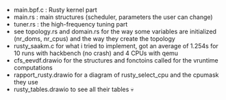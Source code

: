- main.bpf.c : Rusty kernel part
- main.rs : main structures (scheduler, parameters the user can change)
- tuner.rs : the high-frequency tuning part
- see topology.rs and domain.rs for the way some variables are initialized (nr_doms, nr_cpus) and the way they create the topology
- rusty_saakm.c for what i tried to implement, got an average of 1.254s for 10 runs with hackbench (no crash) and 4 CPUs with qemu
- cfs_eevdf.drawio for the structures and fonctoins called for the vruntime computations
- rapport_rusty.drawio for a diagram of rusty_select_cpu and the cpumask they use
- rusty_tables.drawio to see all their tables 💀
